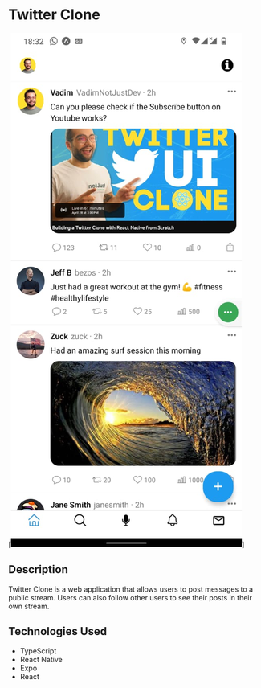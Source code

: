 # Twitter Clone

<!-- add image of the app -->

[![Twitter Clone](./assets/images/home.jpeg)]

## Description

Twitter Clone is a web application that allows users to post messages to a public stream. Users can also follow other users to see their posts in their own stream.

## Technologies Used

- TypeScript
- React Native
- Expo
- React
